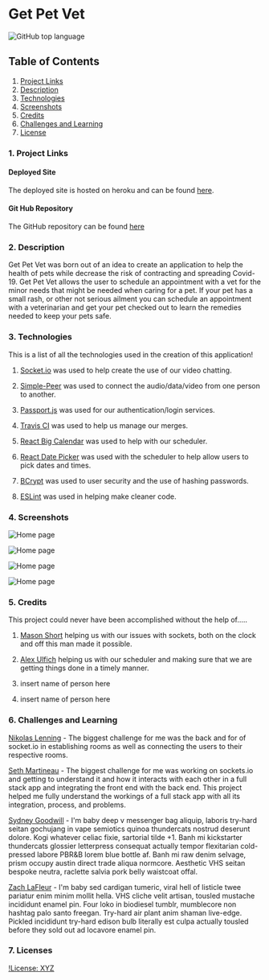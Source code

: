 # Get Pet Vet 
![GitHub top language](https://img.shields.io/github/languages/top/nikolaslenning/GetPetVet)

## Table of Contents

1. [ Project Links ](#links)
2. [ Description ](#description)
3. [ Technologies ](#technologies)
4. [ Screenshots ](#screenshots)
5. [ Credits ](#credits)
6. [ Challenges and Learning ](#challenges/learning)
7. [ License ](#license)

<a name = "links"></a>

### 1. Project Links

#### Deployed Site

The deployed site is hosted on heroku and can be found [here](https://evening-stream-63366.herokuapp.com/login).

#### Git Hub Repository

The GitHub repository can be found [here](https://github.com/nikolaslenning/GetPetVet)

<a name = "description"></a>

### 2. Description

Get Pet Vet was born out of an idea to create an application to help the health of pets while decrease the risk of contracting and spreading Covid-19. Get Pet Vet allows the user to schedule an appointment with a vet for the minor needs that might be needed when caring for a pet. If your pet has a small rash, or other not serious ailment you can schedule an appointment with a veterinarian and get your pet checked out to learn the remedies needed to keep your pets safe.

<a name = "technologies" ></a>

### 3. Technologies

This is a list of all the technologies used in the creation of this application!

1. [Socket.io](https://socket.io/) was used to help create the use of our video chatting.

2. [Simple-Peer](https://www.npmjs.com/package/simple-peer) was used to connect the audio/data/video from one person to another.

3. [Passport.js](http://www.passportjs.org/) was used for our authentication/login services.

4. [Travis CI](https://travis-ci.org/) was used to help us manage our merges.

5. [React Big Calendar](https://www.npmjs.com/package/react-big-calendar) was used to help with our scheduler.

6. [React Date Picker](https://www.npmjs.com/package/react-datepicker) was used with the scheduler to help allow users to pick dates and times.

7. [BCrypt](https://www.npmjs.com/package/bcrypt) was used to user security and the use of hashing passwords.

8. [ESLint](https://eslint.org/) was used in helping make cleaner code.

<a name = "screenshots"></a>

### 4. Screenshots

![Home page]()

![Home page]()

![Home page]()

![Home page]()

<a name = "credits"></a>

### 5. Credits

This project could never have been accomplished without the help of.....

1. [Mason Short](https://github.com/LtWilhelm) helping us with our issues with sockets, both on the clock and off this man made it possible.

2. [Alex Ulfich](https://github.com/alex-117) helping us with our scheduler and making sure that we are getting things done in a timely manner.

3. insert name of person here

4. insert name of person here

<a name = "challenges/learning" >

### 6. Challenges and Learning

[Nikolas Lenning](https://github.com/nikolaslenning) - The biggest challenge for me was the back and for of socket.io in establishing rooms as well as connecting the users to their respective rooms. 

[Seth Martineau](https://github.com/slothings) - The biggest challenge for me was working on sockets.io and getting to understand it and how it interacts with each other in a full stack app and integrating the front end with the back end. This project helped me fully understand the workings of a full stack app with all its integration, process, and problems.

[Sydney Goodwill](https://github.com/SydneyGoodwill) - I'm baby deep v messenger bag aliquip, laboris try-hard seitan gochujang in vape semiotics quinoa thundercats nostrud deserunt dolore. Kogi whatever celiac fixie, sartorial tilde +1. Banh mi kickstarter thundercats glossier letterpress consequat actually tempor flexitarian cold-pressed labore PBR&B lorem blue bottle af. Banh mi raw denim selvage, prism occupy austin direct trade aliqua normcore. Aesthetic VHS seitan bespoke neutra, raclette salvia pork belly waistcoat offal.

[Zach LaFleur](https://github.com/MrCartree) - I'm baby sed cardigan tumeric, viral hell of listicle twee pariatur enim minim mollit hella. VHS cliche velit artisan, tousled mustache incididunt enamel pin. Four loko in biodiesel tumblr, mumblecore non hashtag palo santo freegan. Try-hard air plant anim shaman live-edge. Pickled incididunt try-hard edison bulb literally est culpa actually tousled before they sold out ad locavore enamel pin.

<a name = "license" ></a>

### 7. Licenses

[!License: XYZ]()